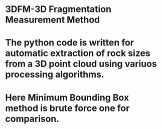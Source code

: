 # 3DFM-3D Fragmentation Measurement Method
# The python code is written for automatic extraction of rock sizes from a 3D point cloud using variuos processing algorithms.
# Here Minimum Bounding Box method is brute force one for comparison.
